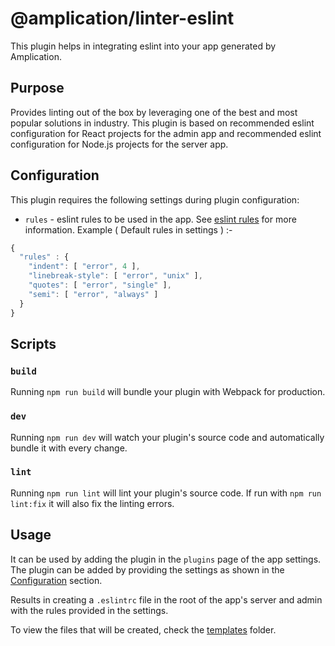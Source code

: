# @amplication/linter-eslint

<!-- [![NPM Downloads](https://img.shields.io/npm/dt/@amplication/plugin-auth-basic)](https://www.npmjs.com/package/@amplication/plugin-auth-basic) -->

This plugin helps in integrating eslint into your app generated by Amplication.

## Purpose

Provides linting out of the box by leveraging one of the best and most popular solutions in industry. This plugin is based on recommended eslint configuration for React projects for the admin app and recommended eslint configuration for Node.js projects for the server app.

## Configuration

This plugin requires the following settings during plugin configuration:

- `rules` - eslint rules to be used in the app. See [eslint rules](https://eslint.org/docs/rules/) for more information. Example ( Default rules in settings ) :-

```ts
{
  "rules" : {
    "indent": [ "error", 4 ],
    "linebreak-style": [ "error", "unix" ],
    "quotes": [ "error", "single" ],
    "semi": [ "error", "always" ]
  }
}
```

## Scripts

### `build`

Running `npm run build` will bundle your plugin with Webpack for production.

### `dev`

Running `npm run dev` will watch your plugin's source code and automatically bundle it with every change.

### `lint`

Running `npm run lint` will lint your plugin's source code. If run with `npm run lint:fix` it will also fix the linting errors.

## Usage

It can be used by adding the plugin in the `plugins` page of the app settings. The plugin can be added by providing the settings as shown in the [Configuration](#configuration) section.

Results in creating a `.eslintrc` file in the root of the app's server and admin with the rules provided in the settings.

To view the files that will be created, check the [templates](./src/static/) folder.
